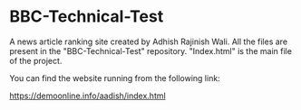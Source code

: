 # BBC-Technical-Test

A news article ranking site created by Adhish Rajinish Wali. All the files are present in the "BBC-Technical-Test" repository. "Index.html" is the main file of the project.

You can find the website running from the following link:

https://demoonline.info/aadish/index.html

